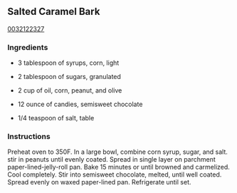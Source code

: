 ## Salted Caramel Bark

[0032122327](https://cookpad.com/us/recipes/333315-salted-caramel-bark)

### Ingredients

 - 3 tablespoon of syrups, corn, light

 - 2 tablespoon of sugars, granulated

 - 2 cup of oil, corn, peanut, and olive

 - 12 ounce of candies, semisweet chocolate

 - 1/4 teaspoon of salt, table

### Instructions

Preheat oven to 350F. In a large bowl, combine corn syrup, sugar, and salt. stir in peanuts until evenly coated. Spread in single layer on parchment paper-lined-jelly-roll pan. Bake 15 minutes or until browned and carmelized. Cool completely. Stir into semisweet chocolate, melted, until well coated. Spread evenly on waxed paper-lined pan. Refrigerate until set.